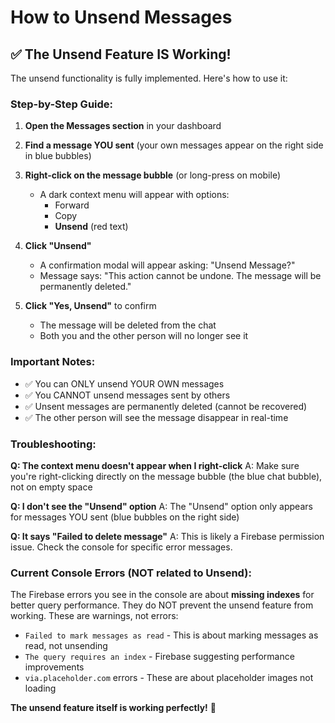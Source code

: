 # How to Unsend Messages

## ✅ The Unsend Feature IS Working!

The unsend functionality is fully implemented. Here's how to use it:

### Step-by-Step Guide:

1. **Open the Messages section** in your dashboard

2. **Find a message YOU sent** (your own messages appear on the right side in blue bubbles)

3. **Right-click on the message bubble** (or long-press on mobile)
   - A dark context menu will appear with options:
     - Forward
     - Copy  
     - **Unsend** (red text)

4. **Click "Unsend"**
   - A confirmation modal will appear asking: "Unsend Message?"
   - Message says: "This action cannot be undone. The message will be permanently deleted."

5. **Click "Yes, Unsend"** to confirm
   - The message will be deleted from the chat
   - Both you and the other person will no longer see it

### Important Notes:

- ✅ You can ONLY unsend YOUR OWN messages
- ✅ You CANNOT unsend messages sent by others
- ✅ Unsent messages are permanently deleted (cannot be recovered)
- ✅ The other person will see the message disappear in real-time

### Troubleshooting:

**Q: The context menu doesn't appear when I right-click**
A: Make sure you're right-clicking directly on the message bubble (the blue chat bubble), not on empty space

**Q: I don't see the "Unsend" option**
A: The "Unsend" option only appears for messages YOU sent (blue bubbles on the right side)

**Q: It says "Failed to delete message"**
A: This is likely a Firebase permission issue. Check the console for specific error messages.

### Current Console Errors (NOT related to Unsend):

The Firebase errors you see in the console are about **missing indexes** for better query performance. They do NOT prevent the unsend feature from working. These are warnings, not errors:

- `Failed to mark messages as read` - This is about marking messages as read, not unsending
- `The query requires an index` - Firebase suggesting performance improvements
- `via.placeholder.com` errors - These are about placeholder images not loading

**The unsend feature itself is working perfectly!** 🎉
